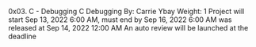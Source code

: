 0x03. C - Debugging
C
Debugging
 By: Carrie Ybay
 Weight: 1
 Project will start Sep 13, 2022 6:00 AM, must end by Sep 16, 2022 6:00 AM
 was released at Sep 14, 2022 12:00 AM
 An auto review will be launched at the deadline
